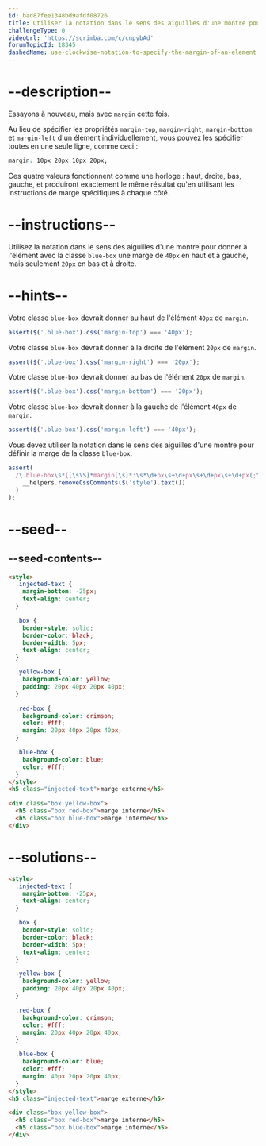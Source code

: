 ```yaml
---
id: bad87fee1348bd9afdf08726
title: Utiliser la notation dans le sens des aiguilles d'une montre pour spécifier la marge d'un élément
challengeType: 0
videoUrl: 'https://scrimba.com/c/cnpybAd'
forumTopicId: 18345
dashedName: use-clockwise-notation-to-specify-the-margin-of-an-element
---
```


# --description--

Essayons à nouveau, mais avec `margin` cette fois.

Au lieu de spécifier les propriétés `margin-top`, `margin-right`, `margin-bottom` et `margin-left` d'un élément individuellement, vous pouvez les spécifier toutes en une seule ligne, comme ceci :

```css
margin: 10px 20px 10px 20px;
```

Ces quatre valeurs fonctionnent comme une horloge : haut, droite, bas, gauche, et produiront exactement le même résultat qu'en utilisant les instructions de marge spécifiques à chaque côté.

# --instructions--

Utilisez la notation dans le sens des aiguilles d'une montre pour donner à l'élément avec la classe `blue-box` une marge de `40px` en haut et à gauche, mais seulement `20px` en bas et à droite.

# --hints--

Votre classe `blue-box` devrait donner au haut de l'élément `40px` de `margin`.

```js
assert($('.blue-box').css('margin-top') === '40px');
```

Votre classe `blue-box` devrait donner à la droite de l'élément `20px` de `margin`.

```js
assert($('.blue-box').css('margin-right') === '20px');
```

Votre classe `blue-box` devrait donner au bas de l'élément `20px` de `margin`.

```js
assert($('.blue-box').css('margin-bottom') === '20px');
```

Votre classe `blue-box` devrait donner à la gauche de l'élément `40px` de `margin`.

```js
assert($('.blue-box').css('margin-left') === '40px');
```

Vous devez utiliser la notation dans le sens des aiguilles d'une montre pour définir la marge de la classe `blue-box`.

```js
assert(
  /\.blue-box\s*{[\s\S]*margin[\s]*:\s*\d+px\s+\d+px\s+\d+px\s+\d+px(;\s*[^}]+\s*}|;?\s*})/.test(
    __helpers.removeCssComments($('style').text())
  )
);
```

# --seed--

## --seed-contents--

```html
<style>
  .injected-text {
    margin-bottom: -25px;
    text-align: center;
  }

  .box {
    border-style: solid;
    border-color: black;
    border-width: 5px;
    text-align: center;
  }

  .yellow-box {
    background-color: yellow;
    padding: 20px 40px 20px 40px;
  }

  .red-box {
    background-color: crimson;
    color: #fff;
    margin: 20px 40px 20px 40px;
  }

  .blue-box {
    background-color: blue;
    color: #fff;
  }
</style>
<h5 class="injected-text">marge externe</h5>

<div class="box yellow-box">
  <h5 class="box red-box">marge interne</h5>
  <h5 class="box blue-box">marge interne</h5>
</div>
```

# --solutions--

```html
<style>
  .injected-text {
    margin-bottom: -25px;
    text-align: center;
  }

  .box {
    border-style: solid;
    border-color: black;
    border-width: 5px;
    text-align: center;
  }

  .yellow-box {
    background-color: yellow;
    padding: 20px 40px 20px 40px;
  }

  .red-box {
    background-color: crimson;
    color: #fff;
    margin: 20px 40px 20px 40px;
  }

  .blue-box {
    background-color: blue;
    color: #fff;
    margin: 40px 20px 20px 40px;
  }
</style>
<h5 class="injected-text">marge externe</h5>

<div class="box yellow-box">
  <h5 class="box red-box">marge interne</h5>
  <h5 class="box blue-box">marge interne</h5>
</div>
```
